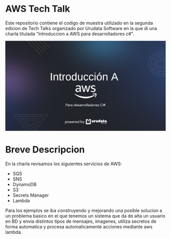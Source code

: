 # AWS Tech Talk
Este repositorio contiene el codigo de muestra utilizado en la segunda edicion de Tech Talks organizado por Urudata Software en la que di una charla titulada "Introduccion a AWS para desarrolladores c#".

![Primer slide presentacion](Documentos/imagenesGithub/ppt.png)

# Breve Descripcion
En la charla revisamos los siguientes servicios de AWS:
- SQS
- SNS
- DynamoDB
- S3
- Secrets Manager
- Lambda

Para los ejemplos se iba construyendo y mejorando una posible solucion a un problema basico en el que tenemos un sistema que da de alta un usuario en BD y envia distintos tipos de mensajes, imagenes, utiliza secretos de forma automatica y procesa automaticamente acciones mediante aws lambda.
